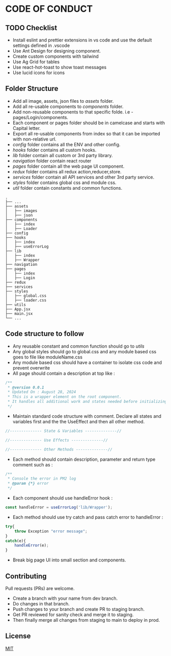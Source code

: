 # CODE OF CONDUCT

## TODO Checklist

- Install eslint and prettier extensions in vs code and use the default settings defined in .vscode
- Use Ant Design for designing component.
- Create custom components with tailwind
- Use Ag Grid for tables
- Use react-hot-toast to show toast messages
- Use lucid icons for icons

## Folder Structure

- Add all image, assets, json files to _assets_ folder.
- Add all re-usable components to _components_ folder.
- Add non-reusable components to that specific folde. i.e - pages/Login/components.
- Each component or pages folder should be in camelcase and starts with Capital letter.
- Export all re-usable components from index so that it can be imported with non-relative url.
- _config_ folder contains all the ENV and other config.
- _hooks_ folder contains all custom hooks.
- _lib_ folder contain all custom or 3rd party library.
- _navigation_ folder contain react router
- _pages_ folder contain all the web page UI component.
- _redux_ folder contains all redux action,reducer,store.
- _services_ folder contain all API services and other 3rd party service.
- _styles_ folder contains global css and module css.
- _util_ folder contain constants and common functions.

```
.
├── ...
├── assets
│   ├── images
│   ├── json
├── components
│   ├── index
│   ├── Loader
├── config
├── hooks
│   ├── index
│   ├── useErrorLog
├── lib
│   ├── index
│   ├── Wrapper
├── navigation
├── pages
│   ├── index
│   ├── Login
├── redux
├── services
├── styles
│   ├── global.css
│   ├── loader.css
├── utils
├── App.jsx
├── main.jsx
└── ...
```

## Code structure to follow

- Any reusable constant and common function should go to _utils_
- Any global styles should go to global.css and any module based css goes to file like moduleName.css
- Any module based css should have a container to isolate css code and prevent overwrite
- All page should contain a description at top like :

```js
/**
 * @version 0.0.1
 * Updated On : August 28, 2024
 * This is a wrapper element on the root component.
 * It handles all additional work and states needed before initializing root component.
 */
```

- Maintain standard code structure with comment. Declare all states and variables first and the the UseEffect and then all other method.

```js
//-------------- State & Variables --------------//

//-------------- Use Effects --------------//

//-------------- Other Methods --------------//
```

- Each method should contain description, parameter and return type comment such as :

```js
/**
 * Console the error in PM2 log
 * @param {*} error
 */
```

- Each component should use handleError hook :

```js
const handleError = useErrorLog('lib/Wrapper');
```

- Each method should use try catch and pass catch error to handleError :

```js
try{
    throw Exception "error message";
}
catch(e){
    handleError(e);
}
```

- Break big page UI into small section and components.

## Contributing

Pull requests (PRs) are welcome.

- Create a branch with your name from dev branch.
- Do changes in that branch.
- Push changes to your branch and create PR to staging branch.
- Get PR reviewed for sanity check and merge it to staging.
- Then finally merge all changes from staging to main to deploy in prod.

## License

[MIT](https://choosealicense.com/licenses/mit/)
